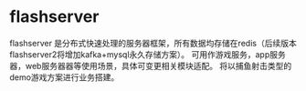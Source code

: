 # flashserver
flashserver 是分布式快速处理的服务器框架，所有数据均存储在redis（后续版本flashserver2将增加kafka+mysql永久存储方案）。
可用作游戏服务，app服务器，web服务器器等使用场景，具体可变更相关模块适配。
将以捕鱼射击类型的demo游戏方案进行业务搭建。
